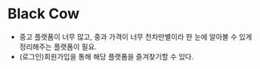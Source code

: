 # Black Cow

- 중고 플랫폼이 너무 많고, 중과 가격이 너무 천차만별이라 한 눈에 알아볼 수 있게 정리해주는 플랫폼이 필요.
- (로그인)회원가입을 통해 해당 플랫폼을 즐겨찾기할 수 있다.
